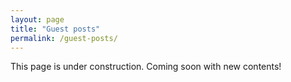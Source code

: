 ```yaml
---
layout: page
title: "Guest posts"
permalink: /guest-posts/
---
```


This page is under construction. Coming soon with new contents!
